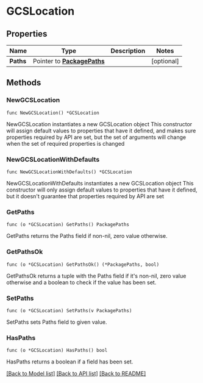 # GCSLocation

## Properties

Name | Type | Description | Notes
------------ | ------------- | ------------- | -------------
**Paths** | Pointer to [**PackagePaths**](PackagePaths.md) |  | [optional] 

## Methods

### NewGCSLocation

`func NewGCSLocation() *GCSLocation`

NewGCSLocation instantiates a new GCSLocation object
This constructor will assign default values to properties that have it defined,
and makes sure properties required by API are set, but the set of arguments
will change when the set of required properties is changed

### NewGCSLocationWithDefaults

`func NewGCSLocationWithDefaults() *GCSLocation`

NewGCSLocationWithDefaults instantiates a new GCSLocation object
This constructor will only assign default values to properties that have it defined,
but it doesn't guarantee that properties required by API are set

### GetPaths

`func (o *GCSLocation) GetPaths() PackagePaths`

GetPaths returns the Paths field if non-nil, zero value otherwise.

### GetPathsOk

`func (o *GCSLocation) GetPathsOk() (*PackagePaths, bool)`

GetPathsOk returns a tuple with the Paths field if it's non-nil, zero value otherwise
and a boolean to check if the value has been set.

### SetPaths

`func (o *GCSLocation) SetPaths(v PackagePaths)`

SetPaths sets Paths field to given value.

### HasPaths

`func (o *GCSLocation) HasPaths() bool`

HasPaths returns a boolean if a field has been set.


[[Back to Model list]](../README.md#documentation-for-models) [[Back to API list]](../README.md#documentation-for-api-endpoints) [[Back to README]](../README.md)


